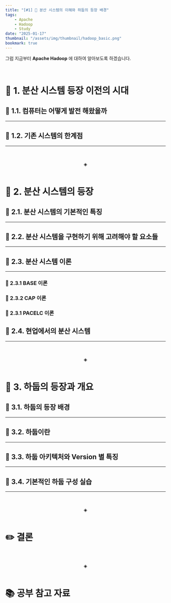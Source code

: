 ```yaml
---
title: "[#1] 📘 분산 시스템의 이해와 하둡의 등장 배경"
tags:
    - Apache
    - Hadoop
    - Study
date: "2025-01-17"
thumbnail: "/assets/img/thumbnail/hadoop_basic.png"
bookmark: true
---
```



그럼 지금부터 **Apache Hadoop** 에 대하여 알아보도록 하겠습니다.

<br>

# 🐘 1. 분산 시스템 등장 이전의 시대

## 🐘 1.1. 컴퓨터는 어떻게 발전 해왔을까
---


## 🐘 1.2. 기존 시스템의 한계점
---

<br>
<br>
<div align="center">◈</div>
<br>

# 🐘 2. 분산 시스템의 등장

## 🐘 2.1. 분산 시스템의 기본적인 특징
---


## 🐘 2.2. 분산 시스템을 구현하기 위해 고려해야 할 요소들
---

## 🐘 2.3. 분산 시스템 이론
---

### 🐘 2.3.1 BASE 이론

### 🐘 2.3.2 CAP 이론

### 🐘 2.3.1 PACELC 이론


## 🐘 2.4. 현업에서의 분산 시스템
---

<br>
<br>
<div align="center">◈</div>
<br>

# 🐘 3. 하둡의 등장과 개요

## 🐘 3.1. 하둡의 등장 배경
---

## 🐘 3.2. 하둡이란
---

## 🐘 3.3. 하둡 아키텍처와 Version 별 특징
---

## 🐘 3.4. 기본적인 하둡 구성 실습
---

<br>
<br>
<div align="center">◈</div>
<br>

# ✏️ 결론

<br>
<br>
<div align="center">◈</div>
<br>

# 📚 공부 참고 자료